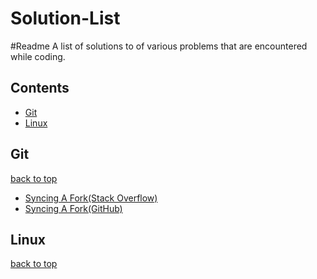 # Solution-List

#Readme
A list of solutions to of various problems that are encountered while coding.

## Contents ##
- [Git](#git)
- [Linux](#linux)



## Git ##
[back to top](#readme)
* [Syncing A Fork(Stack Overflow)](https://stackoverflow.com/questions/7244321/how-do-i-update-a-github-forked-repository)
* [Syncing A Fork(GitHub)](https://help.github.com/articles/syncing-a-fork/)

## Linux ##
[back to top](#readme)